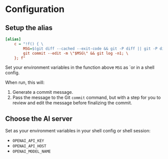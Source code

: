 # Configuration

## Setup the alias

```ini
[alias]
	c = "!f() { \
		MSG=$(git diff --cached --exit-code && git -P diff || git -P diff --cached | ~/repos/llm-commit-msg/.venv/bin/python -m commitmsg); \
		git commit --edit -m \"$MSG\" && git log -n1; \
	}; f"
```

Set your environment variables in the function above `MSG` as `or in a shell config.

When run, this will:

1. Generate a commit message.
1. Pass the message to the Git `commit` command, but with a step for you to review and edit the message before finalizing the commit.

## Choose the AI server

Set as your environment variables in your shell config or shell session:

- `OPENAI_API_KEY`
- `OPENAI_API_HOST`
- `OPENAI_MODEL_NAME`
